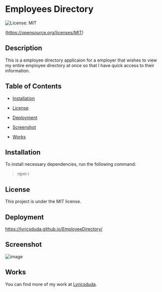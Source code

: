 

# Employees Directory

![License: MIT](https://img.shields.io/badge/License-MIT-blue.svg)

(https://opensource.org/licenses/MIT)

## Description
This is a employee directory applicaion for a employer that wishes to view my entire employee directory at once so that I have quick access to their information.

## Table of Contents

* [Installation](#installation)
         
* [License](#license)

* [Deployment](#deployment)

* [Screenshot](#screenshot)
        
* [Works](#works) 

## Installation

To install necessary dependencies, run the following command:

> npm i

## License

This project is under the MIT license.

## Deployment
        
https://lyricsduda.github.io/EmployeeDirectory/        

## Screenshot

![image](https://user-images.githubusercontent.com/70404735/98624987-db295280-22dc-11eb-8a45-b3d650a5ae61.png)

## Works
        
You can find more of my work at [Lyricsduda](https://github.com/Lyricsduda).
        
